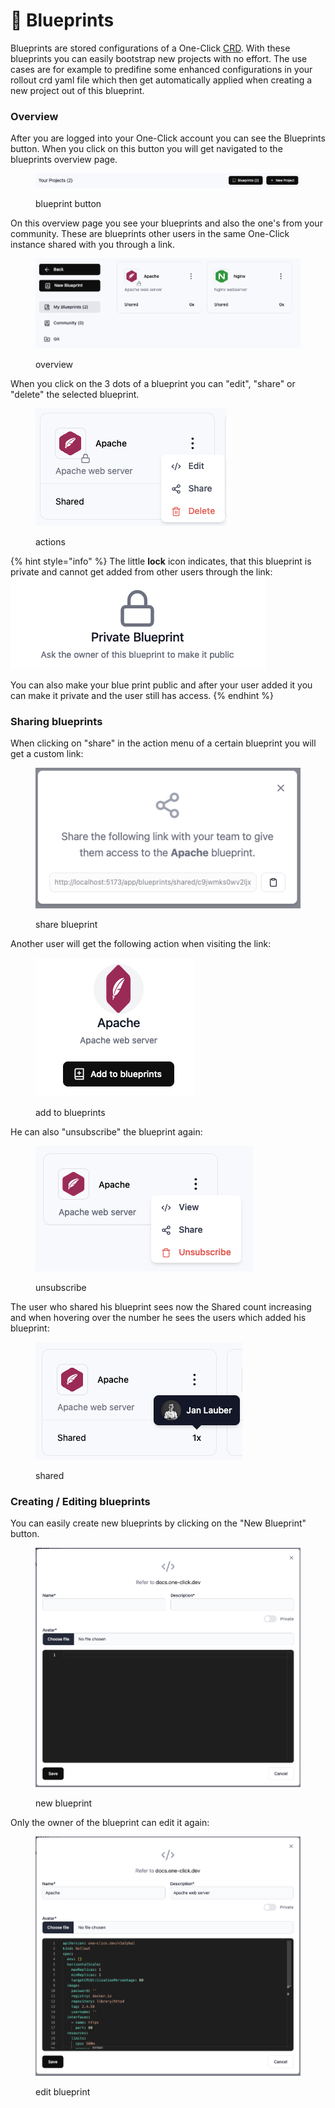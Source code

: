 # 📃 Blueprints

Blueprints are stored configurations of a One-Click [CRD](../operator-manual/crd.md). With these blueprints you can easily bootstrap new projects with no effort. The use cases are for example to predifine some enhanced configurations in your rollout crd yaml file which then get automatically applied when creating a new project out of this blueprint.

### Overview

After you are logged into your One-Click account you can see the Blueprints button. When you click on this button you will get navigated to the blueprints overview page.

<figure><img src="../.gitbook/assets/image (38).png" alt=""><figcaption><p>blueprint button</p></figcaption></figure>

On this overview page you see your blueprints and also the one's from your community. These are blueprints other users in the same One-Click instance shared with you through a link.

<figure><img src="../.gitbook/assets/image (39).png" alt=""><figcaption><p>overview</p></figcaption></figure>

When you click on the 3 dots of a blueprint you can "edit", "share" or "delete" the selected blueprint.

<figure><img src="../.gitbook/assets/image (41).png" alt=""><figcaption><p>actions</p></figcaption></figure>

{% hint style="info" %}
The little **lock** icon indicates, that this blueprint is private and cannot get added from other users through the link:\
<img src="../.gitbook/assets/image (43).png" alt="" data-size="original">

You can also make your blue print public and after your user added it you can make it private and the user still has access.
{% endhint %}

### Sharing blueprints

When clicking on "share" in the action menu of a certain blueprint you will get a custom link:

<figure><img src="../.gitbook/assets/image (44).png" alt=""><figcaption><p>share blueprint</p></figcaption></figure>

Another user will get the following action when visiting the link:

<figure><img src="../.gitbook/assets/image (45).png" alt=""><figcaption><p>add to blueprints</p></figcaption></figure>

He can also "unsubscribe" the blueprint again:

<figure><img src="../.gitbook/assets/image (46).png" alt=""><figcaption><p>unsubscribe</p></figcaption></figure>

The user who shared his blueprint sees now the Shared count increasing and when hovering over the number he sees the users which added his blueprint:

<figure><img src="../.gitbook/assets/image (47).png" alt=""><figcaption><p>shared</p></figcaption></figure>

### Creating / Editing blueprints

You can easily create new blueprints by clicking on the "New Blueprint" button.

<figure><img src="../.gitbook/assets/image (40).png" alt=""><figcaption><p>new blueprint</p></figcaption></figure>

Only the owner of the blueprint can edit it again:

<figure><img src="../.gitbook/assets/image (48).png" alt=""><figcaption><p>edit blueprint</p></figcaption></figure>
